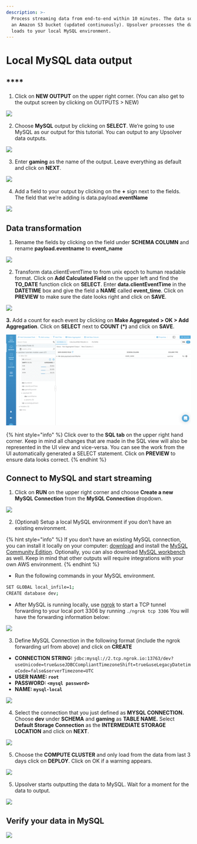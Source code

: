 ```yaml
---
description: >-
  Process streaming data from end-to-end within 10 minutes. The data source is
  an Amazon S3 bucket (updated continuously). Upsolver processes the data and
  loads to your local MySQL environment.
---
```


# Local MySQL data output

## \*\*\*\*

1. Click on **NEW OUTPUT** on the upper right corner. \(You can also get to the output screen by clicking on OUTPUTS &gt; NEW\)

![](https://lh4.googleusercontent.com/MWKDM4NzS3bsF93Pq5DZ-4nd5QV6B7JXOS2cA1N8vy92qij_fPmPTPeilDb1XiW3DjcZMc8L0YC-62snOK6wiXnefjBe-Ppku7s9ymdk3M5sS7NEUNiYPpJaQeHTe5mYgkfgBHV0)

2. Choose **MySQL** output by clicking on **SELECT**. We’re going to use MySQL as our output for this tutorial. You can output to any Upsolver data outputs. 

![](https://lh4.googleusercontent.com/PXhvs6a7EiGfmAHcgqwN3_Jwz96iPo6L17sUl5E534p062iFtkakUxPbFWcx8g2BIVYVSV26ayqeEaPMGXLmkAOXmcIoxewZkcuVT2iyOgDUlaU1860lpsaVBNCNIwk1rv3s-19T)

3. Enter **gaming** as the name of the output. Leave everything as default and click on **NEXT**.

![](https://lh5.googleusercontent.com/pwqXwMAeu4kndQzv2fMDh4-N5rB_q6S6vpsR10OEITDHI4aatdyMWBEfhO8dpdBuaxsa5hVm1195UMzW9qM38Jnb6miZ49_RR8Koi7LBaRr8v7Y2P68vzdsJFE5Ck4Ppi6ByzegG)

4. Add a field to your output by clicking on the **+** sign next to the fields. The field that we’re adding is data.payload.**eventName**

![](https://lh4.googleusercontent.com/kYfGKdqytOPUi7-qXFq-lStbLuIpgE1bv8L_Q-gOPypxSCCCNmpcK7Wk-FtVcYA9d_BQKMbAzg8_Cjb36rumK2Z-QC_m921h05G4hRnss1Qxvtc1x3H_vU8ZwMc_qnOXKqVpnvAE)

## **Data transformation**

1. Rename the fields by clicking on the field under **SCHEMA COLUMN** and rename **payload.eventname** to **event\_name**

![](https://lh4.googleusercontent.com/v_6Rqnc7nFQq3xCUF4DBwELml7m1ZhvPkZIBpIZ6kg7pLHIaO1oJchci6FFf4xX-xKAswiu6GemKqHAH5_ztLKOAmh8FZa-XSthejIQDOtXmSsP-0cEt59NMJkzxqmcUEZJNPBjo)

2. Transform data.clientEventTime to from unix epoch to human readable format. Click on **Add Calculated Field** on the upper left and find the **TO\_DATE** function click on **SELECT**. Enter **data.clientEventTime** in the **DATETIME** box and give the field a **NAME** called **event\_time**. Click on **PREVIEW** to make sure the date looks right and click on **SAVE**.

![](https://lh4.googleusercontent.com/f25W44WwYgJoAEeRl7qbPUJWaou9nw9HdNm4yAG0EMpFP1SICxEnpnGgTb7lyKHOcSmFGIlsHjkPOA4bBDZDFFl4zsm3SCQ9aXC8pLXwCLdLdGlV5jMNb-2Xu2odxMLIh032F6wW)

**3.** Add a count for each event by clicking on **Make Aggregated &gt; OK &gt; Add Aggregation**. Click on **SELECT** next to **COUNT \(\*\)**  and click on **SAVE**.

![](../../../.gitbook/assets/zgtazoayjx.gif)

{% hint style="info" %}
Click over to the **SQL tab** on the upper right hand corner. Keep in mind all changes that are made in the SQL view will also be represented in the UI view and vice-versa. You can see the work from the UI automatically generated a SELECT statement. Click on **PREVIEW** to ensure data looks correct.
{% endhint %}

## **Connect to MySQL and start streaming**

1. Click on **RUN** on the upper right corner and choose **Create a new MySQL Connection** from the **MySQL Connection** dropdown.

![](https://lh5.googleusercontent.com/ukOA0BD-g9cxsdWuJhI9ab7g_aOJZn3JpfA6PlbGmNbaeO3dcUrPXY5bskTj7gjxFqgKqYhSeoGP_Ix0lN6nj-PPI9HJEmD1jP4qxMct5aYUkd8fq3UDIJHbSOnseGepvSaSIDGc)

2.  \(Optional\) Setup a local MySQL environment if you don’t have an existing environment.

{% hint style="info" %}
If you don’t have an existing MySQL connection, you can install it locally on your computer: [download](https://dev.mysql.com/downloads/mysql/) and install the [MySQL Community Edition](https://dev.mysql.com/downloads/mysql/). Optionally, you can also download [MySQL workbench](https://dev.mysql.com/downloads/workbench/) as well. Keep in mind that other outputs will require integrations with your own AWS environment. 
{% endhint %}

* Run the following commands in your MySQL environment.

```bash
SET GLOBAL local_infile=1;
CREATE database dev;
```

* After MySQL is running locally, use [ngrok](https://dashboard.ngrok.com/get-started/setup) to  start a TCP tunnel forwarding to your local port 3306 by running `./ngrok tcp 3306` You will have the forwarding information below:

![](https://lh5.googleusercontent.com/NfaeKzR1ltLpUFuYeCvXO0G5sWMkezS7LIKOuA12PHUfViIVnQQZGid3vGfQ6_7Wi1PNRA5olAPhTeMs1jWSm8b6LTIXt4jMWH4QTUltFCVRrQyzxtjKjQumouov7DORyG88Ht-a)

3. Define MySQL Connection in the following format \(include the ngrok forwarding url from above\) and click on **CREATE**

* **CONNECTION STRING:** `jdbc:mysql://2.tcp.ngrok.io:13763/dev?useUnicode=true&useJDBCCompliantTimezoneShift=true&useLegacyDatetimeCode=false&serverTimezone=UTC`
* **USER NAME: `root`**
* **PASSWORD: `<mysql password>`**
* **NAME: `mysql-local`**

![](https://lh3.googleusercontent.com/JSPYUXzmrHF2JYV67ZzpQr1MKwWE2EyZQ9olvpU_AMx0Dh_JM_mxlceX7gveBXGMDVWuso1bxAdAwAiJ97xDbYkixOKyiS5gPwGzVT5I-6wD0ci_Y66wZaDMEJIC1Vcv2eU1mKCA)

4. Select the connection that you just defined as **MYSQL CONNECTION.** Choose **dev** under **SCHEMA** and **gaming** as **TABLE NAME.** Select **Default Storage Connection** as the **INTERMEDIATE STORAGE LOCATION** and click on **NEXT**.

![](https://lh4.googleusercontent.com/aqE5JZ6VNvoEdWFvV4kDnQItgzAXFtkXjXrztlcCF2YXVgRU8beZbrAIJ3aNR0B2BU4FVy_IcyPmRUQysC76mooR9w2ehpJlrgCJGqzo1eX8XBbumGemQbS7tk0OlQ6dh3XedX3K)

5. Choose the **COMPUTE CLUSTER** and only load from the data from last 3 days click on **DEPLOY**. Click on OK if a warning appears.  


![](https://lh4.googleusercontent.com/5b6O0ORXDmpqXiMjqsK8uGYN1KaMq5hPb_JGG4bnLinm7L9zYkdAUxF4lVWQBxa3PEKy-zgsbBU4-iJ0ChutRn4Z7Iu1FZUTL626n8o1WeReetFPUrAuNvG_RPXqngUgug7fYqbj)

5. Upsolver starts outputting the data to MySQL. Wait for a moment for the data to output.

![](https://lh3.googleusercontent.com/VwPyk_YOC03OdL3EvZBYOQFEJsOS38WMBspKx45LIV3Vg4ulerw3IXVcrqkurp0OfW-9yGsqJh0_NZfLJpjG2S1-vkeogtzkC-PsPo_zqk42pqjG2Od8VZ8vgaiGBoRjHlfCCMZE)

## **Verify your data in MySQL**

![](https://lh5.googleusercontent.com/0fxWkWrTxadsR-uuIkp9Tny0BVu2iLcCcNBBa_G5SN6wi6yOvf64W__KBgEHb24vjTWHBStlUU4LlwWNq_yqszCcdvc_c4ITRmULBgt209OxbuWtUjhS4wBRdZ0r0Dzo6lN1GVlW)



